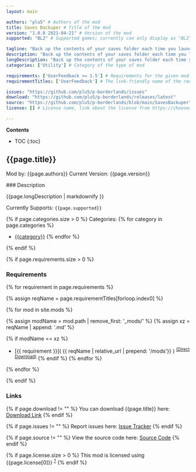 ```yaml
---
layout: main

authors: "plu5" # Authors of the mod
title: Saves Backuper # Title of the mod
version: "1.0.0 2021-04-21" # Version of the mod
supported: "BL2" # Supported games; currently can only display as "BL2", "BL2 + TPS", or "TPS"

tagline: "Back up the contents of your saves folder each time you launch the game." # A short description of the mod itself.
description: "Back up the contents of your saves folder each time you launch the game." # This is set in order to keep the SEO proper
longDescription: "Back up the contents of your saves folder each time you launch the game.\n- You can set the number of backups that will be kept, to keep them below a certain threshold.\n- You can set which folder to back up and where to back up to.\n\n\nUserFeedback is required, make sure you remember to install that too.\n\nUsage:\n- On first enable, the paths configuration panel will pop up. There are some guesses made on where your SaveData folder might be. Status will tell you whether they are valid. Verify they are the paths you want or modify them as you see fit.\n- On subsequent launches, the mod will be enabled automatically and save a backup, and no action is required. The panel will not pop up again unless there is a problem with the paths. You can open it manually by pressing C in the mod manager.\n- By default, the number of backups to keep is set to 5. After this number is exceeded, the oldest one will be deleted. You can customise this behaviour in Options -&gt; Mods.\n\nThere is pretty good logging in this mod. You can check what’s going on by looking at the console or log (in `/Binaries/Win32/python-sdk.log`).\n\nMore information is available on the [README](https://github.com/plu5/p-borderlands/tree/main/SavesBackuper)." # Description of what the mod can do
categories: ['Utility'] # Category of the type of mod

requirements: ['UserFeedback >= 1.5'] # Requirements for the given mod
requirementTitles: ['UserFeedback'] # The link-friendly name of the requirements

issues: "https://github.com/plu5/p-borderlands/issues"
download: "https://github.com/plu5/p-borderlands/releases/latest"
source: "https://github.com/plu5/p-borderlands/blob/main/SavesBackuper" # Link to source code
license: [] # License name, link about the license from https://choosealicense.com/

---
```

**Contents**
* TOC
{:toc}

## {{page.title}}

Mod by: {{page.authors}}
Current Version: {{page.version}}

<p></p>
### Description

{{page.longDescription | markdownify }}

Currently Supports: `{{page.supported}}`

{% if page.categories.size > 0 %}
Categories:
{% for category in page.categories %}
  * [{{category}}](/types/{{category}})
{% endfor %}
<p></p>
{% endif %}

{% if page.requirements.size > 0 %}
### Requirements

{% for requirement in page.requirements %}

{% assign reqName = page.requirementTitles[forloop.index0] %}

{% for mod in site.mods %}

{% assign modName = mod.path | remove_first: '_mods/' %}
{% assign xz = reqName | append: '.md' %}

{% if modName == xz %}
* [{{ requirement }}]( {{ reqName | relative_url | prepend: '/mods'}} ) <sup>[(Direct Download)]({{mod.download}})</sup>
{% endif %}
{% endfor %}

{% endfor %}
<p></p>
{% endif %}

### Links

{% if page.download != "" %}
You can download {{page.title}} here: [Download Link]({{page.download}})
{% endif %}

{% if page.issues != "" %}
Report issues here: [Issue Tracker]({{page.issues}})
{% endif %}

{% if page.source != "" %}
View the source code here: [Source Code]({{page.source}})
{% endif %}

{% if page.license.size > 0 %}
This mod is licensed using {{page.license[0]}} <sup>[?]({{page.license[1]}})</sup>
{% endif %}
